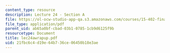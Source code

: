 ```yaml
---
content_type: resource
description: Lecture 24 - Section A
file: https://ol-ocw-studio-app-qa.s3.amazonaws.com/courses/15-402-finance-theory-ii-spring-2003/21fbc6c4d19e64b736ce06450b18e3ae_lec24awrapup.pdf
file_type: application/pdf
parent_uid: ab65a0bf-cbad-03b1-0785-1cb9d6125f9b
resourcetype: Document
title: lec24awrapup.pdf
uid: 21fbc6c4-d19e-64b7-36ce-06450b18e3ae
---
```

